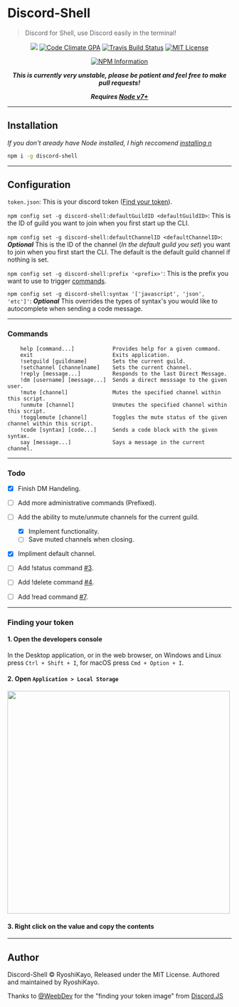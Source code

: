 # Discord-Shell

> Discord for Shell, use Discord easily in the terminal!

<div align="center">
  <p>
    <a href="https://www.npmjs.com/package/discord-shell"><img src="https://img.shields.io/npm/v/discord-shell.svg?maxAge=3600" /></a>
    <a href="https://codeclimate.com/github/RyoshiKayo/Discord-Shell/"><img src="https://codeclimate.com/github/RyoshiKayo/Discord-Shell/badges/gpa.svg" alt="Code Climate GPA" /></a>
    <a href="https://travis-ci.org/RyoshiKayo/Discord-Shell"><img src="https://travis-ci.org/RyoshiKayo/Discord-Shell.svg?branch=master" alt="Travis Build Status" /></a>
    <a href="https://github.com/RyoshiKayo/Discord-Shell/blob/master/LICENSE.md"><img src="https://img.shields.io/badge/license-MIT-blue.svg" alt="MIT License" /></a>
  </p>
  <p>
    <a href="https://www.npmjs.com/package/discord-shell"><img src="https://nodei.co/npm/discord-shell.png?downloads=true&downloadRank=true&stars=true" alt="NPM Information" /></a>
  </p>

***This is currently very unstable, please be patient and feel free to make pull requests!***

***Requires [Node v7+](https://nodejs.org/en/download/current/)***
</div>

----

## Installation

*If you don't aready have Node installed, I high reccomend [installing n](https://github.com/tj/n#installation)*

```sh
npm i -g discord-shell
```

----

## Configuration

`token.json`: This is your discord token ([Find your token](#finding-your-token)).

`npm config set -g discord-shell:defaultGuildID <defaultGuildID>`: This is the ID of guild you want to join when you first start up the CLI.

`npm config set -g discord-shell:defaultChannelID <defaultChannelID>`: ***Optional*** This is the ID of the channel (*In the default guild you set*) you want to join when you first start the CLI. The default is the default guild channel if nothing is set.

`npm config set -g discord-shell:prefix '<prefix>'`: This is the prefix you want to use to trigger [commands](#commands).

`npm config set -g discord-shell:syntax '['javascript', 'json', 'etc']'`: ***Optional*** This overrides the types of syntax's you would like to autocomplete when sending a code message.

----

### Commands

```code
    help [command...]            Provides help for a given command.
    exit                         Exits application.
    !setguild [guildname]        Sets the current guild.
    !setchannel [channelname]    Sets the current channel.
    !reply [message...]          Responds to the last Direct Message.
    !dm [username] [message...]  Sends a direct messsage to the given user.
    !mute [channel]              Mutes the specified channel within this script.
    !unmute [channel]            Unmutes the specified channel within this script.
    !togglemute [channel]        Toggles the mute status of the given channel within this script.
    !code [syntax] [code...]     Sends a code block with the given syntax.
    say [message...]             Says a message in the current channel.
```

----

### Todo

- [X] Finish DM Handeling.
- [ ] Add more administrative commands (Prefixed).
- [ ] Add the ability to mute/unmute channels for the current guild.
  - [X] Implement functionality.
  - [ ] Save muted channels when closing.
- [X] Impliment default channel.
- [ ] Add !status command [#3](https://github.com/RyoshiKayo/Discord-Shell/issues/3).
- [ ] Add !delete command [#4](https://github.com/RyoshiKayo/Discord-Shell/issues/4).
- [ ] Add !read command [#7](https://github.com/RyoshiKayo/Discord-Shell/issues/7).


----

### Finding your token

#### 1. Open the developers console

  In the Desktop application, or in the web browser, on Windows and Linux press `Ctrl + Shift + I`, for macOS press `Cmd + Option + I`.

#### 2. Open `Application > Local Storage`

  <img src="https://safe.kayo.moe/LSkeOg40.png" height=500 width=auto></img>

#### 3. Right click on the value and copy the contents

----

## Author

Discord-Shell © RyoshiKayo, Released under the MIT License.
Authored and maintained by RyoshiKayo.

Thanks to [@WeebDev](https://github.com/WeebDev) for the "finding your token image" from [Discord.JS](https://discord.js.org/#/)
